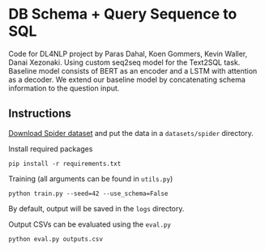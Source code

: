 # DB Schema + Query Sequence to SQL

Code for DL4NLP project by Paras Dahal, Koen Gommers, Kevin Waller, Danai Xezonaki. Using custom seq2seq model for the Text2SQL task. Baseline model consists of BERT as an encoder and a LSTM with attention as a decoder. We extend our baseline model by concatenating schema information to the question input.

## Instructions

[Download Spider dataset](https://yale-lily.github.io/spider) and put the data in a `datasets/spider` directory.

Install required packages 

    pip install -r requirements.txt

Training (all arguments can be found in `utils.py`)

    python train.py --seed=42 --use_schema=False

By default, output will be saved in the `logs` directory.

Output CSVs can be evaluated using the `eval.py`

    python eval.py outputs.csv
